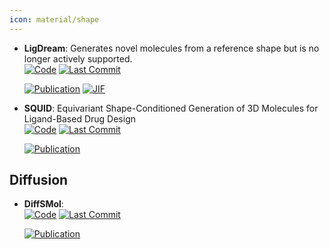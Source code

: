 ```yaml
---
icon: material/shape
---
```





- **LigDream**: Generates novel molecules from a reference shape but is no longer actively supported.  
    [![Code](https://img.shields.io/github/stars/playmolecule/ligdream/tree/master?style=for-the-badge&logo=github)](https://github.com/playmolecule/ligdream/tree/master) 
    [![Last Commit](https://img.shields.io/github/last-commit/playmolecule/ligdream/tree/master?style=for-the-badge&logo=github)](https://github.com/playmolecule/ligdream/tree/master) 

    [![Publication](https://img.shields.io/badge/Publication-Citations:164-blue?style=for-the-badge&logo=bookstack)](https://doi.org/10.1021/acs.jcim.8b00706) 
    [![JIF](https://img.shields.io/badge/Impact_Factor-5.60-purple?style=for-the-badge&logo=academia)](https://doi.org/10.1021/acs.jcim.8b00706)



- **SQUID**: Equivariant Shape-Conditioned Generation of 3D Molecules for Ligand-Based Drug Design  
    [![Code](https://img.shields.io/github/stars/keiradams/squid?style=for-the-badge&logo=github)](https://github.com/keiradams/squid) 
    [![Last Commit](https://img.shields.io/github/last-commit/keiradams/squid?style=for-the-badge&logo=github)](https://github.com/keiradams/squid) 

    [![Publication](https://img.shields.io/badge/Publication-Citations:0-blue?style=for-the-badge&logo=bookstack)](https://doi.org/10.48550/arXiv.2210.04893) 


## **Diffusion**


- **DiffSMol**:   
    [![Code](https://img.shields.io/github/stars/ninglab/DiffSMol?style=for-the-badge&logo=github)](https://github.com/ninglab/DiffSMol) 
    [![Last Commit](https://img.shields.io/github/last-commit/ninglab/DiffSMol?style=for-the-badge&logo=github)](https://github.com/ninglab/DiffSMol) 

    [![Publication](https://img.shields.io/badge/Publication-Citations:0-blue?style=for-the-badge&logo=bookstack)](https://doi.org/10.48550/arXiv.2502.06027) 



